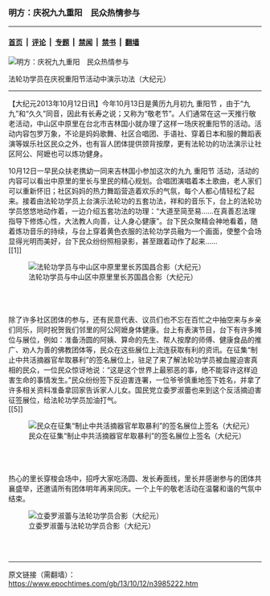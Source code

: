 ### 明方：庆祝九九重阳　民众热情参与

---

#### [首页](../../../..?n3985222) &nbsp;|&nbsp; [评论](../../../../../epoch-comment?n3985222) &nbsp;|&nbsp; [专题](../../../../../epoch-special?n3985222) &nbsp;|&nbsp; [禁闻](../../../../../epoch-news?n3985222) &nbsp;|&nbsp; [禁书](../../../../../books?n3985222) &nbsp;|&nbsp; [翻墙](https://github.com/gfw-breaker/nogfw/blob/master/README.md?n3985222)


<div><img alt="明方：庆祝九九重阳　民众热情参与" class="attachment-djy_600_400 size-djy_600_400 wp-post-image" src="https://i.epochtimes.com/assets/uploads/2013/10/1310121026321491-600x400.jpg"/>
<div class="caption">
 <p>
  法轮功学员在庆祝重阳节活动中演示功法（大纪元）
 </p>
</div></div><hr/><div class="post_content" id="artbody" itemprop="articleBody">
 <!-- article content begin -->
 <p>
  【大纪元2013年10月12日讯】今年10月13日是黄历九月初九
  <ok href="https://www.epochtimes.com/gb/tag/%E9%87%8D%E9%98%B3%E8%8A%82.html">
   重阳节
  </ok>
  ，由于“九九”和“久久”同音，因此有长寿之说；又称为“敬老节”。人们通常在这一天推行敬老活动，中山区中原里在台北市吉林国小就办理了这样一场庆祝重阳节的活动。活动内容包罗万象，不论是妈妈歌舞、社区合唱团、手语社、穿着日本和服的舞蹈表演等娱乐社区民众之外，也有盲人团体提供颈背按摩，更有法轮功的功法演示让社区阿公、阿嬷也可以炼功健身。
 </p>
 <p>
  10月12日一早民众扶老携幼一同来吉林国小参加这次的九九
  <ok href="https://www.epochtimes.com/gb/tag/%E9%87%8D%E9%98%B3%E8%8A%82.html">
   重阳节
  </ok>
  活动，活动的内容可以看出中原里的里长与里民的精心规划。合唱团演唱着本土歌曲，老人家们可以重新怀旧；社区妈妈的热力舞蹈营造着欢乐的气氛，每个人都心情轻松了起来。接着由法轮功学员上台演示法轮功的五套功法，祥和的音乐下，台上的法轮功学员悠悠地动作着，一边介绍五套功法的功理：“大道至简至易……在真善忍法理指导下修炼心性，大法教人向善，让人身心健康”。台下民众聚精会神地看着，随着炼功音乐的持续，与台上穿着黄色衣服的法轮功学员融为一个画面，使整个会场显得光明而美好，台下民众纷纷照相录影，甚至跟着动作了起来……
  <br/>
  [[1]]
  <br/>
  <figure aria-describedby="caption-attachment-6761536" class="wp-caption aligncenter" id="attachment_6761536" style="width: 600px">
   <ok href=" https://i.epochtimes.com/assets/uploads/2013/10/1310121028361491-600x450.jpg" rel="noreferrer noopener" target="_blank">
    <img alt="法轮功学员与中山区中原里里长苏国昌合影（大纪元）" class="size-large wp-image-6761536" src="https://i.epochtimes.com/assets/uploads/2013/10/1310121028361491-600x450.jpg" title="法轮功学员与中山区中原里里长苏国昌合影（大纪元）"/>
   </ok>
   <br/><figcaption class="wp-caption-text" id="caption-attachment-6761536">
    法轮功学员与中山区中原里里长苏国昌合影（大纪元）
   </figcaption><br/>
  </figure><br/>
  <br/>
  除了许多社区团体的参与，还有民意代表、议员们也不忘在百忙之中抽空来与乡亲们同乐，同时祝贺我们邻里的阿公阿嬷身体健康。台上有表演节目，台下有许多摊位与展位，例如：准备汤圆的阿姨、算命的先生、帮人按摩的师傅、健康食品的推广、劝人为善的佛教团体等，民众在这些展位上流连获取有利的资讯。在征集“制止中共活摘器官牟取暴利”的签名展位上，驻足了来了解法轮功学员被血腥迫害真相的民众，一位民众惊讶地说：“这是这个世界上最邪恶的事，绝不能容许这样迫害生命的事情发生。”民众纷纷签下反迫害连署，一位爷爷慎重地签下姓名，并拿了许多相关资料准备拿回家告诉家人儿女。国民党立委罗淑蕾也来到这个反活摘迫害征签展位，给法轮功学员加油打气。
  <br/>
  [[5]]
  <br/>
  <figure aria-describedby="caption-attachment-6761543" class="wp-caption aligncenter" id="attachment_6761543" style="width: 600px">
   <ok href=" https://i.epochtimes.com/assets/uploads/2013/10/1310121035311491-600x450.jpg" rel="noreferrer noopener" target="_blank">
    <img alt="民众在征集“制止中共活摘器官牟取暴利”的签名展位上签名（大纪元）" class="size-large wp-image-6761543" src="https://i.epochtimes.com/assets/uploads/2013/10/1310121035311491-600x450.jpg" title="民众在征集“制止中共活摘器官牟取暴利”的签名展位上签名（大纪元）"/>
   </ok>
   <br/><figcaption class="wp-caption-text" id="caption-attachment-6761543">
    民众在征集“制止中共活摘器官牟取暴利”的签名展位上签名（大纪元）
   </figcaption><br/>
  </figure><br/>
  <br/>
  热心的里长穿梭会场中，招呼大家吃汤圆、发长寿面线，里长并感谢参与的团体共襄盛举，还邀请所有团体明年再来同庆。一个上午的敬老活动在温馨和谐的气氛中结束。
  <br/>
  <figure aria-describedby="caption-attachment-6761554" class="wp-caption aligncenter" id="attachment_6761554" style="width: 450px">
   <ok href=" https://i.epochtimes.com/assets/uploads/2013/10/1310121036191491.jpg" rel="noreferrer noopener" target="_blank">
    <img alt="立委罗淑蕾与法轮功学员合影（大纪元）" class="size-large wp-image-6761554" src="https://i.epochtimes.com/assets/uploads/2013/10/1310121036191491.jpg" title="立委罗淑蕾与法轮功学员合影（大纪元）"/>
   </ok>
   <br/><figcaption class="wp-caption-text" id="caption-attachment-6761554">
    立委罗淑蕾与法轮功学员合影（大纪元）
   </figcaption><br/>
  </figure><br/>
 </p>
 <!-- article content end -->
 <div id="below_article_ad">
 </div>
</div>


---

原文链接（需翻墙）：https://www.epochtimes.com/gb/13/10/12/n3985222.htm